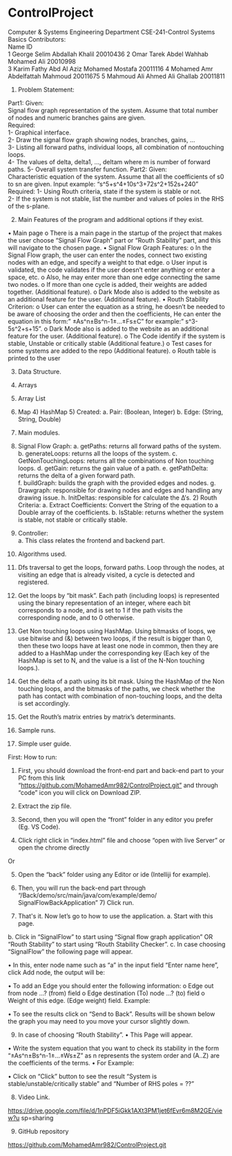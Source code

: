 # ControlProject
  
Computer & Systems Engineering Department 
CSE-241-Control Systems Basics Contributors:  
 	Name  	ID  
1 	George Selim Abdallah Khalil 	20010436 
2 	Omar Tarek Abdel Wahhab Mohamed Ali 	20010998  
3 	Karim Fathy Abd Al Aziz Mohamed Mostafa 	20011116 
4  	Mohamed Amr Abdelfattah Mahmoud 	20011675 
5 	Mahmoud Ali Ahmed Ali Ghallab 	20011811 
 	 
1)	Problem Statement: 
  
Part1: 
Given:  
Signal flow graph representation of the system. Assume that total number of nodes and numeric  branches gains are given.  
Required:  
1-	Graphical interface.  
2-	Draw the signal flow graph showing nodes, branches, gains, …  
3-	Listing all forward paths, individual loops, all combination of nontouching loops.  
4-	The values of delta, delta1, …, deltam where m is number of forward paths. 
5-	Overall system transfer function. 
Part2: 
Given:  
Characteristic equation of the system. Assume that all the coefficients of s0 to sn are given. Input example: “s^5+s^4+10s^3+72s^2+152s+240” Required: 
1-	Using Routh criteria, state if the system is stable or not.  
2-	If the system is not stable, list the number and values of poles in the RHS of the s-plane. 
 
2)	Main Features of the program and additional options if they exist. 
  
•	Main page o There is a main page in the startup of the project that makes the user choose “Signal Flow Graph” part or “Routh Stability” part, and this will navigate to the chosen page. 
•	Signal Flow Graph Features: 
o	In the Signal Flow graph, the user can enter the nodes, connect two existing nodes with an edge, and specify a weight to that edge. 
o	User input is validated, the code validates if the user doesn’t enter anything or enter a space, etc. 
o	Also, he may enter more than one edge connecting the same two nodes. o If more than one cycle is added, their weights are added together. (Additional feature). o Dark Mode also is added to the website as an additional feature for the user. (Additional feature). 
• Routh Stability Criterion: 
o	User can enter the equation as a string, he doesn’t be needed to be aware of choosing the order and then the coefficients, He can enter the equation in this form:” ±As^n±Bs^n-1±...±Fs±C” for example:” s^3-5s^2+s+15”. 
o	Dark Mode also is added to the website as an additional feature for the user. (Additional feature). 
o	The Code identify if the system is stable, Unstable or critically stable 
(Additional feature.) 
o Test cases for some systems are added to the repo (Additional feature).
o	Routh table is printed to the user
  
3)	Data Structure. 
  
1)	Arrays 
2)	Array List 
3)	Map 4) HashMap 5) Created: 
a.	Pair: (Boolean, Integer) 
b.	Edge: (String, String, Double) 
 
4)	Main modules. 
  
1)	Signal Flow Graph: 
a.	getPaths: returns all forward paths of the system. 
b.	generateLoops: returns all the loops of the system. 
c.	GetNonTouchingLoops: returns all the combinations of Non touching loops. 
d.	getGain: returns the gain value of a path. 
e.	getPathDelta: returns the delta of a given forward path.  
f.	buildGraph: builds the graph with the provided edges and nodes. 
g.	Drawgraph: responsible for drawing nodes and edges and handling any drawing issue. 
h.	InitDeltas: responsible for calculate the Δ’s. 2) Routh Criteria: 
a.	Extract Coefficients: Convert the String of the equation to a Double array of the coefficients. 
b.	IsStable: returns whether the system is stable, not stable or critically stable. 
3) Controller:  
a. This class relates the frontend and backend part. 
 
5)	Algorithms used. 
  
1)	Dfs traversal to get the loops, forward paths. 
Loop through the nodes, at visiting an edge that is already visited, a  	cycle is detected and registered. 
2)	Get the loops by “bit mask”. Each path (including loops) is represented using the binary representation of an integer, where each bit corresponds to a node, and is set to 1 if the path visits the corresponding node, and to 0 otherwise. 
3)	Get Non touching loops using HashMap. Using bitmasks of loops, we use bitwise and (&) between two loops, if the result is bigger than 0, then these two loops have at least one node in common, then they are added to a HashMap under the corresponding key (Each key of the HashMap is set to N, and the value is a list of the N-Non touching loops.). 
4)	Get the delta of a path using its bit mask. Using the HashMap of the Non touching loops, and the bitmasks of the paths, we check whether the path has contact with combination of non-touching loops, and the delta is set accordingly. 
5)	Get the Routh’s matrix entries by matrix’s determinants. 
  
6)	Sample runs. 
  
 
  
 
  
 
 
  
 
 
  
  
 
 
 
  
  
 
 
 
 
  
 
 
  
 
 
  
 
 
 
  
 
 
  
 
 

  
 
7)	Simple user guide. 
  
First: How to run: 
1)	First, you should download the front-end part and back-end part to your PC from this link “https://github.com/MohamedAmr982/ControlProject.git” and through “code” icon you will click on Download ZIP. 
  
2)	Extract the zip file. 
3)	Second, then you will open the “front” folder in any editor you prefer (Eg. VS Code). 
4)	Click right click in “index.html” file and choose “open with live Server” or open the chrome directly 
  
Or 
  
5)	Open the “back” folder using any Editor or ide (Intelliji for example). 
6)	Then, you will run the back-end part through 
“/Back/demo/src/main/java/com/example/demo/ SignalFlowBackApplication” 7) Click run. 
  
8)	That's it. Now let’s go to how to use the application. 
a.	Start with this page.
  
b.	Click in “SignalFlow” to start using “Signal flow graph application” OR “Routh Stability” to start using “Routh Stability Checker”. 
c.	In case choosing “SignalFlow” the following page will appear. 
  
•	In this, enter node name such as “a” in the input field “Enter name here”, click Add node, the output will be: 
  
•	To add an Edge you should enter the following information: 
o Edge out from node ...? (from) field o Edge destination (To) node …? (to) field o Weight of this edge. (Edge weight) field. 
Example: 
  
• To see the results click on “Send to Back”. Results will be shown below the graph you may need to you move your cursor slightly down. 
  
9) In case of choosing “Routh Stability”. 
•	This Page will appear. 
  
•	Write the system equation that you want to check its stability in the form “±As^n±Bs^n-1±...±Ws±Z” as n represents the system order and (A..Z) are the coefficients of the terms. 
•	For Example: 
  
•	Click on “Click” button to see the result “System is stable/unstable/critically stable” and “Number of RHS poles = ??” 
 
8)	Video Link. 
  
https://drive.google.com/file/d/1nPDF5iGkk1AXt3PM1jet6fEvr6m8M2GE/view?u sp=sharing 
 
9)	GitHub repository 
  
https://github.com/MohamedAmr982/ControlProject.git 

